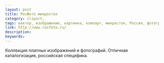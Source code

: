 ```yaml
---
layout: post
title: РосФото микросток
category: clipart, 
tags: вектор, изображение, картинка, клипарт, микросток, Россия, фотография, 
link: http://www.rosfoto.ru/
description: 
keywords: 
---
```


<p>Коллекция платных изображений и фотографий. Отличная каталогизация, российская специфика.</p>

